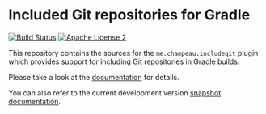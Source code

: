 # Included Git repositories for Gradle
[![Build Status](https://github.com/melix/includegit-gradle-plugin/actions/workflows/build.yml/badge.svg)](https://github.com/melix/includegit-gradle-plugin/actions/workflows/build.yml)
[![Apache License 2](http://img.shields.io/badge/license-ASF2-blue.svg)](https://www.apache.org/licenses/LICENSE-2.0.txt)

This repository contains the sources for the `me.champeau.includegit` plugin which provides support for including Git repositories in Gradle builds.

Please take a look at the [documentation](https://melix.github.io/includegit-gradle-plugin/index.html) for details.

You can also refer to the current development version [snapshot documentation](https://melix.github.io/includegit-gradle-plugin/0.1.2-SNAPSHOT/index.html).
